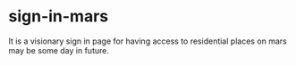 # sign-in-mars
It is a visionary sign in page for having access to residential places on mars may be some day in future.
